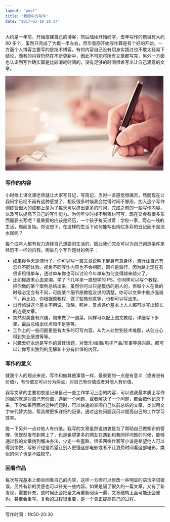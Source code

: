```yaml
---
layout: "post"
title: "我眼中的写作"
date: "2017-03-19 19:37"
---
```


大约是一年前，开始搭建自己的博客，然后陆续开始码字，去年写作的题目有大约 80 多个，虽然只完成了大概一半左右，但毕竟刚开始写作算是有个好的开始。一方面个人博客主要写的是技术博客，有的内容自己没有切身实践过也不敢太轻易下结论，而有的内容仍然在不断更新中，因此不可能将所有文章都写完，另外一方面也认识到写作确实算是比较消耗时间的，没有足够的时间很难写出让自己满意的文章。

![](https://raw.githubusercontent.com/noparkinghere/noparkinghere.github.io/master/img/2017-03-19-我眼中的写作/1.jpg)

<!-- more -->

### 写作的内容

小时候上语文课老师就让大家写日记，写周记，当时一直感觉很痛苦，然而现在让我码字已经不再有这种感觉了，相反很多时候我会觉得时间不够用，加入这个写作训练营很大的成都上是为了每天可以挤出更多的时间，完成之前的一些写作内容，以及可以提高下自己的写作能力。为何年少时找不到素材可写，现在又会有很多东西需要去写呢？最重要的应该是经历，一个孩子每天过着：学校--家，两点一线的生活，周而复始。你设想下，在这样的生活下如何能写出绚烂多彩的日记而不是流水账呢？

每个成年人都有权力选择自己想要的生活的，因此我们完全可以为自己创造条件来经历不一样的自我。例举几个写作题材的例子：

- 如果你今天是骑行了，你可以写一篇文章说明下健身有意身体，骑行让自己有怎样不同体验。视角不同写作内容也不会相同，同样是骑行，因为路上现在有很多租借单车，透过单车你也可以讨论今年单车为何变得越来越火了。
- 比如你周末心血来潮，学了下几年来一直想学的 PS，你同样可以写个教程，把你做的某个案例总结出来，虽然你可以只是模仿的别人的，但每个人在做的时候必定会有不同，可能某个细节原教程没说的清楚，你可以文章中重点强调下，再比如，你根据原教程，做了些微创意等，也都可以写出来。
- 出行旅游这个基本不用说，攻略，照片，景点评价基本上人人都可以写出超长的连载文章。
- 突然对美食有兴趣，周末做了一道菜，同样可以配上图文教程，详细写下步骤，最后总结出优点和不足等等。
- 工作上的一些问题更是有太多的可写内容，从为人处世到技术难题，从创业心得到失业感想等等。
- 兴趣爱好永远是写作的最佳话题，对音乐/绘画/电子产品/军事等感兴趣，都可以让你写出独到的见解和十分有价值的内容。

### 写作的意义

就我个人的观点来说，写作和做其他事情一样，最重要的一点是有意义（或者说有价值），有价值又可以分为两点，对自己有价值或者对他人有价值。

我写文章的主要初衷是记录自己一些工作学习上面的内容，可以说我最本质上写作的目的就是对自己有价值，遇到一个问题，或者解决了一个问题，都会把他记录下来，下次如果再面对这种问题时，可以快速的查阅自己以前总结的文章，类似用文字来代替大脑，帮我做更多详细的记录，通过这些问题我可以提高自己的工作学习效率。

提一下另外一点对他人有价值。我写的文章虽然说初衷是为了帮助自己做知识的管理，但既然发布到网上了，也是希望更多的网友在遇到和我同样问题的时候，能够通过我的文章找到解决办法，少走一些歪路。很多网络作家写小说是希望他人可以得到愉悦，写影评也是希望让别人更懂这部电影或者不让浪费时间看这部电影，类似的例子也是不胜枚举。

### 回看作品

每次写完基本上都会回看自己的内容，这样一方面可以修改一些明显的语法字词错误，另外有新的灵感也可以补充一些内容。如果是隔了很久的一篇文章，又有了新发现，需要补充，这时候还会把全文再重新阅读一遍，文章结构上面可能还会重构，甚至会重写。复看的过程很重要，是一个真正提高自己的过程。


***

写作时间：19:50-20:30
